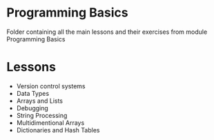 # Programming Basics
Folder containing all the main lessons and their exercises from module Programming Basics
# Lessons
 - Version control systems
 - Data Types
 - Arrays and Lists
 - Debugging
 - String Processing
 - Multidimentional Arrays
 - Dictionaries and Hash Tables
